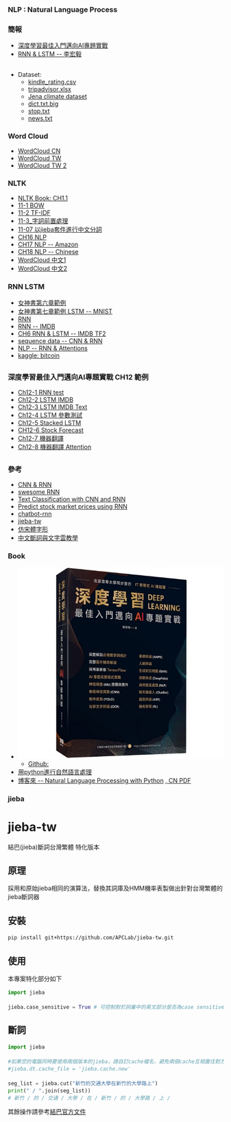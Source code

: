 ### NLP : Natural Language Process
### 簡報
* [深度學習最佳入門邁向AI專題實戰](https://github.com/jumbokh/nknu-class/blob/main/NLP/%E6%B7%B1%E5%BA%A6%E5%AD%B8%E7%BF%92%E6%9C%80%E4%BD%B3%E5%85%A5%E9%96%80%E9%82%81%E5%90%91AI%E5%B0%88%E9%A1%8C%E5%AF%A6%E6%88%B0_%E6%95%99%E5%AD%B8%E8%B3%87%E6%BA%90_3_V1.pdf)
* [RNN & LSTM -- 李宏毅](https://github.com/jumbokh/nknu-class/blob/main/NLP/RNN%20(v2).pdf)
##
* Dataset:
    * [kindle_rating.csv](https://github.com/jumbokh/nknu-class/blob/main/NLP/notebooks/kindle_rating.csv)
    * [tripadvisor.xlsx](https://github.com/jumbokh/nknu-class/blob/main/NLP/notebooks/tripadvisor.xlsx)
    * [Jena climate dataset](https://drive.google.com/file/d/1s6rQQzMrbCTx8YY2Z5MnAEfnHyRA4qYa/view?usp=sharing)
    * [dict.txt.big](https://github.com/jumbokh/nknu-class/blob/main/NLP/notebooks/dict.txt.big)
    * [stop.txt](https://github.com/jumbokh/nknu-class/blob/main/NLP/notebooks/stop.text)
    * [news.txt](https://github.com/jumbokh/nknu-class/blob/main/NLP/notebooks/news.txt)
### Word Cloud
* [WordCloud CN](https://colab.research.google.com/github/jumbokh/nknu-class/blob/main/NLP/notebooks/wordcloud_cn.ipynb)
* [WordCloud TW](https://github.com/jumbokh/nknu-class/blob/main/NLP/notebooks/WordCloud_%E4%B8%AD%E6%96%87.ipynb)
* [WordCloud TW 2](https://github.com/jumbokh/nknu-class/blob/main/NLP/notebooks/WordCloud_%E4%B8%AD%E6%96%87.ipynb)
### NLTK
* [NLTK Book: CH1.1](https://github.com/jumbokh/nknu-class/blob/main/NLP/notebooks/python_NLTK_Ch1_1.ipynb)
* [11-1 BOW](https://github.com/jumbokh/nknu-class/blob/main/NLP/notebooks/11_01_BOW.ipynb)
* [11-2 TF-IDF](https://github.com/jumbokh/nknu-class/blob/main/NLP/notebooks/11_02_TFIDF.ipynb)
* [11-3_字詞前置處理](https://github.com/jumbokh/nknu-class/blob/main/NLP/notebooks/11_03_%E5%AD%97%E8%A9%9E%E5%89%8D%E7%BD%AE%E8%99%95%E7%90%86.ipynb)
* [11-07 以jieba套件進行中文分詞](https://github.com/jumbokh/nknu-class/blob/main/NLP/notebooks/11_07_%E4%B8%AD%E6%96%87_NLP.ipynb)
* [CH16 NLP](https://github.com/jumbokh/nknu-class/blob/main/NLP/notebooks/Ch16_NLP.ipynb)
* [CH17 NLP -- Amazon](https://github.com/jumbokh/nknu-class/blob/main/NLP/notebooks/Ch17_NLP_Amazon.ipynb)
* [CH18 NLP -- Chinese](https://github.com/jumbokh/nknu-class/blob/main/NLP/notebooks/CH18_NLP_Chinese.ipynb)
* [WordCloud 中文1](https://github.com/jumbokh/nknu-class/blob/main/NLP/notebooks/WordCloud_%E4%B8%AD%E6%96%87.ipynb)
* [WordCloud 中文2](https://github.com/jumbokh/nknu-class/blob/main/NLP/notebooks/WordCloud_%E4%B8%AD%E6%96%872.ipynb)
### RNN LSTM
* [女神書第六章範例](https://github.com/jumbokh/nknu-class/blob/main/NLP/notebooks/Ch06-RNN-TF1.ipynb)
* [女神書第七章範例 LSTM -- MNIST](https://github.com/jumbokh/nknu-class/blob/main/NLP/notebooks/07_lstm-TF1.ipynb)
* [RNN](https://github.com/jumbokh/nknu-class/blob/main/NLP/notebooks/04-1.%20RNN.ipynb)
* [RNN -- IMDB](https://github.com/jumbokh/nknu-class/blob/main/NLP/notebooks/04_1_%E7%94%A8RNN%E5%81%9A%E6%83%85%E6%84%8F%E5%88%86%E6%9E%90.ipynb)
* [CH6 RNN & LSTM -- IMDB TF2](https://github.com/jumbokh/nknu-class/blob/main/NLP/notebooks/DL_TF2-Ch06-Workshop-RNN_and_LSTM-IMDB_Dataset.ipynb.ipynb)
* [sequence data -- CNN & RNN](https://github.com/jumbokh/nknu-class/blob/main/NLP/notebooks/15_processing_sequences_using_rnns_and_cnns.ipynb)
* [NLP -- RNN & Attentions](https://github.com/jumbokh/nknu-class/blob/main/NLP/notebooks/16_nlp_with_rnns_and_attention.ipynb)
* [kaggle: bitcoin](https://www.kaggle.com/mczielinski/bitcoin-historical-data/version/16) 
##
### 深度學習最佳入門邁向AI專題實戰 CH12 範例
* [Ch12-1 RNN test](https://github.com/jumbokh/nknu-class/blob/main/NLP/notebooks/12_01_RNN_test.ipynb)
* [Ch12-2 LSTM IMDB](https://github.com/jumbokh/nknu-class/blob/main/NLP/notebooks/12_02_LSTM_IMDB.ipynb)
* [Ch12-3 LSTM IMDB Text](https://github.com/jumbokh/nknu-class/blob/main/NLP/notebooks/12_03_LSTM_IMDB_Text.ipynb)
* [Ch12-4 LSTM 參數測試](https://github.com/jumbokh/nknu-class/blob/main/NLP/notebooks/12_04_LSTM_%E5%8F%83%E6%95%B8%E6%B8%AC%E8%A9%A6.ipynb)
* [Ch12-5 Stacked LSTM](https://github.com/jumbokh/nknu-class/blob/main/NLP/notebooks/12_05_Stacked_LSTM.ipynb)
* [CH12-6 Stock Forecast](https://github.com/jumbokh/nknu-class/blob/main/NLP/notebooks/12_06_Stock_Forecast.ipynb)
* [Ch12-7 機器翻譯](https://github.com/jumbokh/nknu-class/blob/main/NLP/notebooks/12_07_%E6%A9%9F%E5%99%A8%E7%BF%BB%E8%AD%AF.ipynb)
* [Ch12-8 機器翻譯 Attention](https://github.com/jumbokh/nknu-class/blob/main/NLP/notebooks/12_07_%E6%A9%9F%E5%99%A8%E7%BF%BB%E8%AD%AF_attention.ipynb)
##
### 參考
* [CNN & RNN](https://github.com/jumbokh/intro-computers/blob/master/CNN-RNN.md)
* [swesome RNN](https://github.com/kjw0612/awesome-rnn)
* [Text Classification with CNN and RNN](https://github.com/gaussic/text-classification-cnn-rnn)
* [Predict stock market prices using RNN](https://github.com/lilianweng/stock-rnn)
* [chatbot-rnn](https://github.com/pender/chatbot-rnn)
* [jieba-tw](https://github.com/APCLab/jieba-tw)
* [仿宋體字形](https://github.com/micmro/Stylify-Me/blob/master/.fonts/SimSun.ttf)
* [中文斷詞與文字雲教學](http://120.108.221.55/profchwu/dctai/%E6%95%99%E6%9D%90/%E6%96%B7%E8%A9%9E%E8%88%87%E6%96%87%E5%AD%97%E9%9B%B2/%E6%96%B7%E8%A9%9E%E8%88%87%E6%96%87%E5%AD%97%E9%9B%B2%E6%95%99%E5%AD%B8.pdf)
### Book
* ![AI Book](https://github.com/jumbokh/nknu-class/blob/main/NLP/notebooks/AIbook.jpg)
    * [Github:](https://github.com/mc6666/DL_Book)
* [用python進行自然語言處理](https://www.nltk.org/book/)
* [博客來 -- Natural Language Processing with Python](https://www.books.com.tw/products/F011662715) [, CN PDF](https://drive.google.com/file/d/1fLvukfrhR6fIo4lqftVHLaJDVoB0Skt3/view?usp=sharing)
### jieba
# jieba-tw

結巴(jieba)斷詞台灣繁體 特化版本


## 原理

採用和原始jieba相同的演算法，替換其詞庫及HMM機率表製做出針對台灣繁體的jieba斷詞器


## 安裝

```sh
pip install git+https://github.com/APCLab/jieba-tw.git
```

## 使用

本專案特化部分如下

```python
import jieba

jieba.case_sensitive = True # 可控制對於詞彙中的英文部分是否為case sensitive, 預設False
```

## 斷詞

```python
import jieba

#如果您的電腦同時要使用兩個版本的jieba，請自訂cache檔名，避免兩個cache互相蓋住對方
#jieba.dt.cache_file = 'jieba.cache.new'

seg_list = jieba.cut("新竹的交通大學在新竹的大學路上")
print(" / ".join(seg_list))
# 新竹 / 的 / 交通 / 大學 / 在 / 新竹 / 的 / 大學路 / 上 /

```

其餘操作請參考[結巴官方文件]

[結巴官方文件]: https://github.com/fxsjy/jieba
